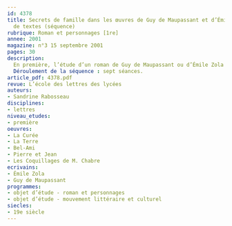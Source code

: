 ```yaml
---
id: 4378
title: Secrets de famille dans les œuvres de Guy de Maupassant et d’Émile Zola Groupement
  de textes (séquence)
rubrique: Roman et personnages [1re]
annee: 2001
magazine: n°3 15 septembre 2001
pages: 30
description: 
  En première, l’étude d’un roman de Guy de Maupassant ou d’Émile Zola peut amener les élèves à mieux comprendre « les enjeux de l’expérience humaine » et à « situer les grandes scansions de l’histoire littéraire et culturelle ». Afin de faciliter l’entrée dans l’œuvre choisie ainsi que son étude, il paraît préférable de proposer au préalable un groupement de textes qui présente les principales caractéristiques de l’écriture naturaliste. Grâce à l’analyse comparative des textes, on pourra faire repérer aux élèves les thèmes et les procédés propres à Maupassant et à Zola. Le thème des secrets de famille a été choisi pour deux raisons. D’une part, cette thématique du secret de famille est essentielle dans les œuvres de Maupassant et de Zola, elle met en lumière les caractéristiques des relations conjugales en cette fin de siècle. D’autre part, l’intitulé et le contenu de cette séquence sont susceptibles d’intéresser les élèves du fait du mystère entourant ces familles. En leur demandant de deviner quel secret gardent au fond d’eux les personnages lors de la lecture du premier extrait de « Pierre et Jean » et de « La Curée », on ne manquera pas d’éveiller leur intérêt. Cette séquence est aussi l’occasion de vérifier les acquis des lycéens du point de vue méthodologique quand ils rédigent un commentaire composé. Les questions posées au fil de l’étude des extraits leur permettront de mieux cerner les procédés d’écriture qui suggèrent l’existence d’un secret. Deux commentaires composés seront proposés dont l’un sera rédigé au brouillon et corrigé en classe et l’autre servira d’évaluation finale.
  Déroulement de la séquence : sept séances.
article_pdf: 4378.pdf
revue: L’école des lettres des lycées
auteurs:
- Sandrine Rabosseau
disciplines:
- lettres
niveau_etudes:
- première
oeuvres:
- La Curée
- La Terre
- Bel-Ami
- Pierre et Jean
- Les Coquillages de M. Chabre
ecrivains:
- Émile Zola
- Guy de Maupassant
programmes:
- objet d’étude - roman et personnages
- objet d’étude - mouvement littéraire et culturel
siecles:
- 19e siècle
---
```


